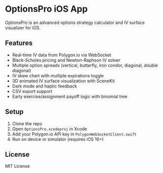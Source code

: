# OptionsPro iOS App

OptionsPro is an advanced options strategy calculator and IV surface visualizer for iOS.

## Features
- Real-time IV data from Polygon.io via WebSocket
- Black-Scholes pricing and Newton-Raphson IV solver
- Multiple option spreads (vertical, butterfly, iron condor, diagonal, double diagonal)
- IV skew chart with multiple expirations toggle
- 3D animated IV surface visualization with SceneKit
- Dark mode and haptic feedback
- CSV export support
- Early exercise/assignment payoff logic with binomial tree

## Setup

1. Clone the repo
2. Open `OptionsPro.xcodeproj` in Xcode
3. Add your Polygon.io API key in `PolygonWebSocketClient.swift`
4. Run on device or simulator (requires iOS 16+)

## License

MIT License
